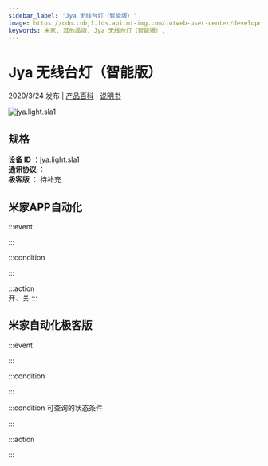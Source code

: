 ```yaml
---
sidebar_label: 'Jya 无线台灯（智能版）'
image: https://cdn.cnbj1.fds.api.mi-img.com/iotweb-user-center/developer_1678870891779NRge9UtM.png?GalaxyAccessKeyId=AKVGLQWBOVIRQ3XLEW&Expires=9223372036854775807&Signature=qHbN4nQe9cjepW96XPI/bgefMpU=
keywords: 米家, 其他品牌, Jya 无线台灯（智能版）, 
---
```

# Jya 无线台灯（智能版）

2020/3/24 发布 | [产品百科](https://home.mi.com/webapp/content/baike/product/index.html?model=jya.light.sla1/) | [说明书](https://home.mi.com/views/introduction.html?model=jya.light.sla1&region=cn)

![jya.light.sla1](https://cdn.cnbj1.fds.api.mi-img.com/iotweb-user-center/developer_1678870891779NRge9UtM.png?GalaxyAccessKeyId=AKVGLQWBOVIRQ3XLEW&Expires=9223372036854775807&Signature=qHbN4nQe9cjepW96XPI/bgefMpU=)

## 规格  
> 
**设备 ID** ：jya.light.sla1  
**通讯协议** ：  
**极客版**  ： 待补充 


## 米家APP自动化  

:::event  

:::

:::condition  

:::

:::action   
开、关
:::

## 米家自动化极客版  

:::event  

:::

:::condition  

:::

:::condition 可查询的状态条件  

:::

:::action  

:::

        
